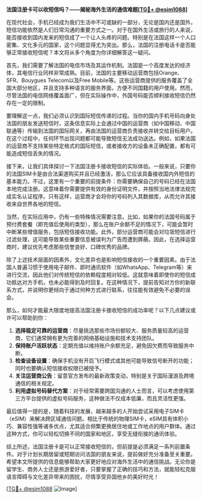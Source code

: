**法国注册卡可以收短信吗？——揭秘海外生活的通信难题[[TG💪+ @esim1088](https://t.me/s/esim1088)]**

在现代社会，手机已经成为我们生活中不可或缺的一部分，无论是国内还是国外，短信功能依然是人们日常沟通的重要方式之一。对于在国外生活或旅行的人来说，能否接收到国内发来的短信成了一个让人头疼的问题。特别是在法国这样一个人口密集、文化多元的国家，这个问题显得尤为突出。那么，法国的注册电话卡是否能够正常接收短信呢？本文将从多个角度为你详细解答这一疑问。

首先，我们需要了解法国的电信市场及其运作机制。法国是一个高度发达的经济体，其电信行业同样非常成熟。目前，法国的主要移动运营商包括Orange、SFR、Bouygues Telecom以及Free Mobile等。这些运营商提供的服务覆盖了全国大部分地区，并且支持多种语言的服务界面，方便不同国籍的用户使用。然而，尽管法国的电信网络覆盖面广，但在实际操作中，外国号码能否顺利接收短信仍然存在一定的限制。

要理解这一点，我们必须认识到国际短信传递的过程。当你的国内手机号码向身处法国的朋友发送短信时，这条信息实际上会通过中国的运营商（如中国移动、中国联通等）传输到法国的国际网关，再由法国的运营商负责接收并转交给目标用户。在这个过程中，任何环节出现问题都可能导致短信无法成功送达。例如，如果法国的运营商不支持某些特定格式的国际短信，或者接收方的设备未正确配置，都有可能造成短信丢失的情况。

接下来，让我们具体探讨一下法国注册卡接收短信的实际体验。一般来说，只要你的法国SIM卡是由合法渠道购买并且已经激活，那么它应该具备接收国内外短信的基本能力。不过，这里有一个重要的前提条件：你需要确保自己的号码已经在法国本地完成注册。这意味着你需要提供有效的身份证明文件，并按照当地法律法规完成实名认证程序。只有这样，运营商才会将你的号码列入其数据库，从而允许其接收来自世界各地的短信。

当然，在实际应用中，仍有一些特殊情况需要注意。比如，如果你的法国号码属于预付费套餐（即充值后使用的类型），那么在账户余额不足的情况下，可能会暂时中断某些增值服务，包括短信接收功能。此外，部分运营商可能会对垃圾短信进行过滤处理，这可能导致某些重要信息被误判为广告而遭到屏蔽。因此，在选择运营商时，建议优先考虑那些信誉良好、口碑优秀的品牌。

除了上述技术层面的因素外，文化差异也是影响短信接收的一个重要因素。由于法国人普遍习惯于使用电子邮件、即时通讯软件（如WhatsApp、Telegram等）来进行交流，因此他们对传统短信的依赖程度相对较低。这就意味着即使你的短信成功抵达对方手机，也未必能得到及时回复。在这种情况下，提前告知对方你的新联系方式，并说明你更倾向于通过何种方式进行联系，往往能有效避免不必要的误会。

那么，如何才能最大限度地提高法国注册卡接收短信的成功率呢？以下几点建议或许可以帮助到你：

1. **选择稳定可靠的运营商**：尽量挑选那些市场份额较大、服务质量较高的运营商，它们通常拥有更为完善的网络基础设施和技术支持团队。
2. **保持账户活跃状态**：定期充值以维持账户余额充足，避免因欠费而导致服务中断。
3. **检查设备设置**：确保手机没有开启飞行模式或其他可能导致信号断开的功能；同时也要确认短信接收权限已被授予。
4. **关注运营商公告**：留意官方发布的最新政策变动，特别是关于国际漫游及跨境通信的相关规定。
5. **利用虚拟号码替代方案**：对于经常需要跨国沟通的人士而言，可以考虑使用第三方平台提供的虚拟号码服务，这种做法不仅成本低廉，而且灵活性更强。

最后值得一提的是，随着科技的发展，越来越多的人开始尝试采用电子SIM卡（eSIM）来解决跨区域通信问题。相比于传统的物理SIM卡，eSIM具有体积小巧、兼容性强等诸多优点，尤其适合频繁更换居住地或工作地点的用户群体。通过这种方式，你可以轻松切换不同的国家和地区，享受无缝衔接的通讯体验。

综上所述，法国注册卡是可以正常接收短信的，但前提是必须满足一系列前置条件。对于计划长期居留或短期访问法国的朋友来说，提前做好充分准备至关重要。希望本文所提供的信息能够帮助大家更好地应对海外生活中的通信挑战。无论你是留学生、商务人士还是旅游爱好者，只要掌握了正确的技巧和方法，就能轻松克服语言障碍与文化差异带来的困扰，尽情享受异国他乡的美好时光！

[[TG💪+ @esim1088](https://t.me/s/esim1088) ![Image](https://i.postimg.cc/4NQfJmqS/Snipaste-2025-05-13-00-14-12.png)]